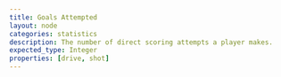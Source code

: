 ```yaml
---
title: Goals Attempted
layout: node
categories: statistics
description: The number of direct scoring attempts a player makes.
expected_type: Integer
properties: [drive, shot]
---
```

